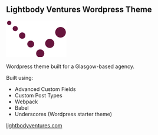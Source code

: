 ## Lightbody Ventures Wordpress Theme

![Lightbody Ventures](https://raw.githubusercontent.com/Cmac2712/lightbody-ventures/master/wp-content/themes/lightbody-ventures/dist/assets/images/logo.png)

Wordpress theme built for a Glasgow-based agency.

Built using: 
* Advanced Custom Fields
* Custom Post Types
* Webpack 
* Babel
* Underscores (Wordpress starter theme)

[lightbodyventures.com](https://www.lightbodyventures.com/)
